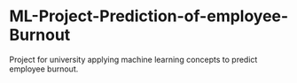 # ML-Project-Prediction-of-employee-Burnout
Project for university applying machine learning concepts to predict employee burnout.
